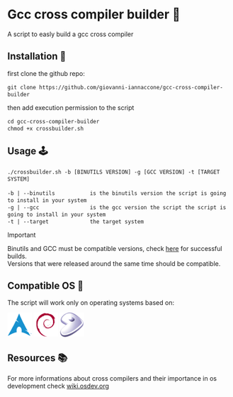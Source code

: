 # Gcc cross compiler builder 🔧
A script to easly build a gcc cross compiler

## Installation 📂
first clone the github repo:
```
git clone https://github.com/giovanni-iannaccone/gcc-cross-compiler-builder
```
then add execution permission to the script
```
cd gcc-cross-compiler-builder
chmod +x crossbuilder.sh
```

## Usage 🕹
```
./crossbuilder.sh -b [BINUTILS VERSION] -g [GCC VERSION] -t [TARGET SYSTEM]

-b | --binutils           is the binutils version the script is going to install in your system
-g | --gcc                is the gcc version the script the script is going to install in your system
-t | --target             the target system
```

> [!IMPORTANT]
> Binutils and GCC must be compatible versions, check <a href="https://wiki.osdev.org/Cross-Compiler_Successful_Builds">here</a> for successful builds. <br/>
> Versions that were released around the same time should be compatible.

## Compatible OS 🐧
The script will work only on operating systems based on:
<div>
  <img src="https://github.com/devicons/devicon/blob/master/icons/archlinux/archlinux-original.svg" alt="Arch" width="55"/>
  <img src="https://github.com/devicons/devicon/blob/master/icons/debian/debian-original.svg" alt="Debian" width="55"/>
  <img src="https://github.com/devicons/devicon/blob/master/icons/gentoo/gentoo-original.svg" alt="Gentoo" width="55"/>
</div>

## Resources 📚
For more informations about cross compilers and their importance in os development check <a href="https://wiki.osdev.org/GCC_Cross-Compiler">wiki.osdev.org</a>
